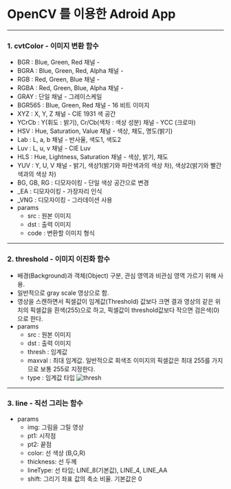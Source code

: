 OpenCV 를 이용한 Adroid App
===========================

<hr/>

### 1. cvtColor - 이미지 변환 함수

* BGR : Blue, Green, Red 채널 -
* BGRA : Blue, Green, Red, Alpha 채널 -
* RGB : Red, Green, Blue 채널 -
* RGBA : Red, Green, Blue, Alpha 채널 -
* GRAY : 단일 채널 - 그레이스케일
* BGR565 : Blue, Green, Red 채널 - 16 비트 이미지
* XYZ : X, Y, Z 채널 - CIE 1931 색 공간
* YCrCb : Y(휘도 : 밝기), Cr/Cb(색차 : 색상 성분) 채널 - YCC (크로마)
* HSV : Hue, Saturation, Value 채널 - 색상, 채도, 명도(밝기)
* Lab : L, a, b 채널	- 반사율, 색도1, 색도2
* Luv : L, u, v 채널	- CIE Luv
* HLS : Hue, Lightness, Saturation 채널 - 색상, 밝기, 채도
* YUV : Y, U, V 채널	- 밝기, 색상1(밝기와 파란색과의 색상 차), 색상2(밝기와 빨간색과의 색상 차)
* BG, GB, RG : 디모자이킹	- 단일 색상 공간으로 변경
* _EA : 디모자이킹 - 가장자리 인식
* _VNG : 디모자이킹 - 그라데이션 사용
* params
  * src : 원본 이미지
  * dst : 출력 이미지
  * code : 변환할 이미지 형식

<hr/>

### 2. threshold - 이미지 이진화 함수

* 배경(Background)과 객체(Object) 구분, 관심 영역과 비관심 영역 가르기 위해 사용.
* 일반적으로 gray scale 영상으로 함.
* 영상을 스캔하면서 픽셀값이 임계값(Threshold) 값보다 크면 결과 영상의 같은 위치의 픽셀값을 흰색(255)으로 하고, 픽셀값이 threshold값보다 작으면 검은색(0)으로 한다.
* params
  * src : 원본 이미지
  * dst : 출력 이미지
  * thresh : 임계값
  * maxval : 최대 임계값. 일반적으로 회색조 이미지의 픽셀값은 최대 255를 가지므로 보통 255로 지정한다.
  * type : 임계값 타입
    ![thresh](https://user-images.githubusercontent.com/90193598/172132997-4205395c-9937-4198-ab40-ef7ff2824da6.png)


<hr />

### 3. line - 직선 그리는 함수
* params
  * img: 그림을 그릴 영상
  * pt1: 시작점
  * pt2: 끝점
  * color: 선 색상 (B,G,R)
  * thickness: 선 두께
  * lineType: 선 타입; LINE_8(기본값), LINE_4, LINE_AA
  * shift: 그리기 좌표 값의 축소 비율. 기본값은 0
